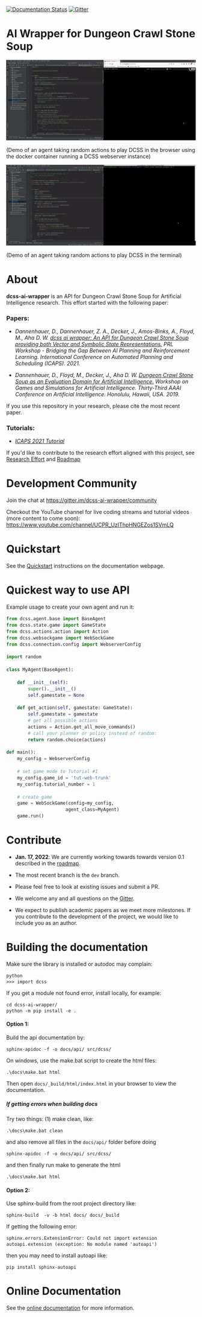 [![Documentation Status](https://readthedocs.org/projects/dcss-ai-wrapper/badge/?version=latest)](https://dcss-ai-wrapper.readthedocs.io/en/latest/?badge=latest)
[![Gitter](https://badges.gitter.im/dcss-ai-wrapper/community.svg)](https://gitter.im/dcss-ai-wrapper/community?utm_source=badge&utm_medium=badge&utm_campaign=pr-badge)
# AI Wrapper for Dungeon Crawl Stone Soup

![](contribute/docker_web_browser_demo.gif)

(Demo of an agent taking random actions to play DCSS in the browser using the docker container running a DCSS webserver instance)

![](contribute/terminal_demo.gif)

(Demo of an agent taking random actions to play DCSS in the terminal)

# About

**dcss-ai-wrapper** is an API for Dungeon Crawl Stone Soup for Artificial Intelligence research. This effort started with the following paper: 

### Papers:

- *Dannenhauer, D., Dannenhauer, Z. A., Decker, J., Amos-Binks, A., Floyd, M., Aha D. W. [dcss ai wrapper: An API for Dungeon Crawl Stone Soup providing both Vector and Symbolic State Representations.](https://prl-theworkshop.github.io/prl2021/papers/PRL2021_paper_24.pdf) PRL Workshop - Bridging the Gap Between AI Planning and Reinforcement Learning. International Conference on Automated Planning and Scheduling (ICAPS). 2021.*

- *Dannenhauer, D., Floyd, M., Decker, J., Aha D. W. [Dungeon Crawl Stone Soup as an Evaluation Domain for Artificial Intelligence.](https://arxiv.org/pdf/1902.01769) Workshop on Games and Simulations for Artificial Intelligence. Thirty-Third AAAI Conference on Artificial Intelligence. Honolulu, Hawaii, USA. 2019.*

If you use this repository in your research, please cite the most recent paper.

### Tutorials:

- *[ICAPS 2021 Tutorial](https://dcss-ai-wrapper.readthedocs.io/en/latest/tutorials/icaps2021tutorial.html)*

If you'd like to contribute to the research effort aligned with this project, see [Research Effort](contribute/ResearchEffort.md) and [Roadmap](contribute/Roadmap.md)

# Development Community

Join the chat at https://gitter.im/dcss-ai-wrapper/community

Checkout the YouTube channel for live coding streams and tutorial videos (more content to come soon): https://www.youtube.com/channel/UCPR_UzIThpHNGEZos1SVmLQ 

# Quickstart

See the [Quickstart](https://dcss-ai-wrapper.readthedocs.io/en/latest/usage/quickstart.html) instructions on the documentation webpage.

# Quickest way to use API 

Example usage to create your own agent and run it:

```python
from dcss.agent.base import BaseAgent
from dcss.state.game import GameState
from dcss.actions.action import Action
from dcss.websockgame import WebSockGame
from dcss.connection.config import WebserverConfig

import random

class MyAgent(BaseAgent):

    def __init__(self):
        super().__init__()
        self.gamestate = None

    def get_action(self, gamestate: GameState):
        self.gamestate = gamestate
        # get all possible actions
        actions = Action.get_all_move_commands()
        # call your planner or policy instead of random: 
        return random.choice(actions)

def main():
    my_config = WebserverConfig

    # set game mode to Tutorial #1
    my_config.game_id = 'tut-web-trunk'
    my_config.tutorial_number = 1

    # create game
    game = WebSockGame(config=my_config,
                      agent_class=MyAgent)
    game.run()
```

# Contribute

- **Jan. 17, 2022**: We are currently working towards towards version 0.1 described in the [roadmap](contribute/Roadmap.md).

- The most recent branch is the `dev` branch.

- Please feel free to look at existing issues and submit a PR.

- We welcome any and all questions on the [Gitter](https://gitter.im/dcss-ai-wrapper/community).

- We expect to publish academic papers as we meet more milestones. If you contribute to the development of the project, we would like to include you as an author. 

# Building the documentation

Make sure the library is installed or autodoc may complain:

    python
    >>> import dcss

If you get a module not found error, install locally, for example:

    cd dcss-ai-wrapper/
    python -m pip install -e .

#### Option 1:

Build the api documentation by:

    sphinx-apidoc -f -o docs/api/ src/dcss/

On windows, use the make.bat script to create the html files:

    .\docs\make.bat html
    
Then open `docs/_build/html/index.html` in your browser to view the documentation.

##### If getting errors when building docs

Try two things: (1) make clean, like:

    .\docs\make.bat clean

and also remove all files in the `docs/api/` folder before doing

    sphinx-apidoc -f -o docs/api/ src/dcss/

and then finally run make to generate the html

    .\docs\make.bat html


#### Option 2:

Use sphinx-build from the root project directory like:

    sphinx-build  -v -b html docs/ docs/_build


If getting the following error:

    sphinx.errors.ExtensionError: Could not import extension autoapi.extension (exception: No module named 'autoapi')
    
then you may need to install autoapi like:

    pip install sphinx-autoapi


# Online Documentation

See the [online documentation](https://dcss-ai-wrapper.readthedocs.io/en/latest/) for more information.

